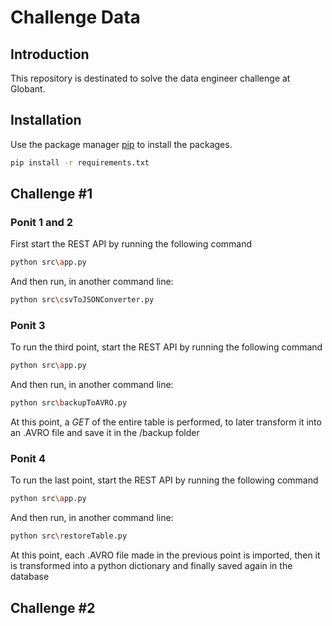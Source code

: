 # Challenge Data 
## Introduction
This repository is destinated to  solve the data engineer challenge at Globant.

## Installation

Use the package manager [pip](https://pip.pypa.io/en/stable/) to install the packages.

```bash
pip install -r requirements.txt
```

## Challenge #1
### Ponit 1 and 2
First start the REST API by running the following command
```bash
python src\app.py
```
And then run, in another command line:
```bash
python src\csvToJSONConverter.py
```

### Ponit 3
To run the third point, start the REST API by running the following command
```bash
python src\app.py
```
And then run, in another command line:
```bash
python src\backupToAVRO.py
```
At this point, a *GET* of the entire table is performed, to later transform it into an .AVRO file and save it in the /backup folder

### Ponit 4
To run the last point, start the REST API by running the following command
```bash
python src\app.py
```
And then run, in another command line:
```bash
python src\restoreTable.py
```
At this point, each .AVRO file made in the previous point is imported, then it is transformed into a python dictionary and finally saved again in the database

## Challenge #2

